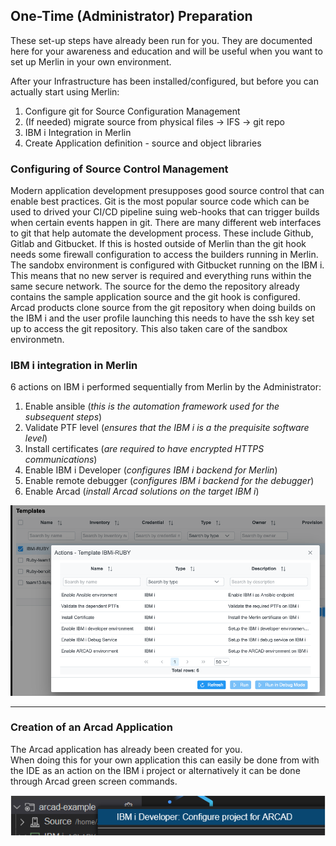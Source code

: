 
## One-Time (Administrator) Preparation

These set-up steps have already been run for you.  They are documented here for your awareness and education and will be useful when you want to set up Merlin in your own environment.

After your Infrastructure has been installed/configured, but before you can actually start using Merlin:

1. Configure git for Source Configuration Management  
2. (If needed) migrate source from physical files -> IFS -> git repo
3. IBM i Integration in Merlin
4. Create Application definition - source and object libraries

### Configuring of Source Control Management
Modern application development presupposes good source control that can enable best practices.
Git is the most popular source code which can be used to drived your CI/CD pipeline suing web-hooks that can trigger builds when certain events happen in git. There are many different web interfaces to git that help automate the development process.  These include Github, Gitlab and Gitbucket.  If this is hosted outside of Merlin than the git hook needs some firewall configuration to access the builders running in Merlin.  The sandobx environment is configured with Gitbucket running on the IBM i.  This means that no new server is required and everything runs within the same secure network.  The source for the demo the repository already contains the sample application source and the git hook is configured.  Arcad products clone source from the git repository when doing builds on the IBM i and the user profile launching this needs to have the ssh key set up to access the git repository.  This also taken care of the sandbox environmetn.

### IBM i integration in Merlin

<!-- panels:start -->

<!-- div:left-panel -->

6 actions on IBM i performed sequentially from Merlin by the Administrator: 

1. Enable ansible (_this is the automation framework used for the subsequent steps_)
2. Validate PTF level (_ensures that the IBM i is a the prequisite software level_)
3. Install certificates (_are required to have encrypted HTTPS communications_)
4. Enable IBM i Developer (_configures IBM i backend for Merlin_)
5. Enable remote debugger (_configures IBM i backend for the debugger_)
6. Enable Arcad (_install Arcad solutions on the target IBM i_)

<!-- div:right-panel -->

![](01/Picture1.png)

<!-- panels:end -->

---

### Creation of an Arcad Application

<!-- panels:start -->

<!-- div:left-panel -->

The Arcad application has already been created for you.  
When doing this for your own application this can easily be done from with the IDE as an action on the IBM i project or alternatively it can be done through Arcad green screen commands. 
<!-- div:right-panel -->

![](01/from_merlin.png)

<!-- panels:end -->